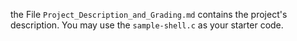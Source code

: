the File `Project_Description_and_Grading.md` contains the project's description. 
You may use the `sample-shell.c` as your starter code.
